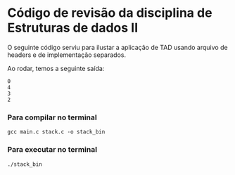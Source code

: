 # Código de revisão da disciplina de Estruturas de dados II

O seguinte código serviu para ilustar a aplicação de TAD usando arquivo 
de headers e de implementação separados.  

Ao rodar, temos a seguinte saída:
```
0
4
3
2
```

### Para compilar no terminal

``` 
gcc main.c stack.c -o stack_bin
```

### Para executar no terminal
``` 
./stack_bin
```
